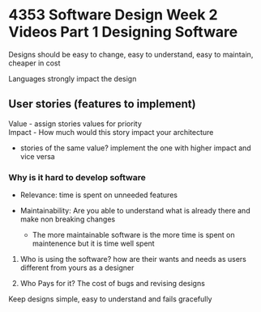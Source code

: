 # 4353 Software Design Week 2 Videos Part 1 Designing Software

Designs should be easy to change, easy to understand, easy to maintain, cheaper in cost<br>

Languages strongly impact the design

## User stories (features to implement)

Value - assign stories values for priority<br>
Impact - How much would this story impact your architecture<br>

- stories of the same value? implement the one with higher impact and vice versa<br>

### Why is it hard to develop software
- Relevance: time is spent on unneeded features
- Maintainability: Are you able to understand what is already there and make non breaking changes

    * The more maintainable software is the more time is spent on maintenence but it is time well spent

1. Who is using the software? how are their wants and needs as users different from yours as a designer

2. Who Pays for it? The cost of bugs and revising designs

Keep designs simple, easy to understand and fails gracefully